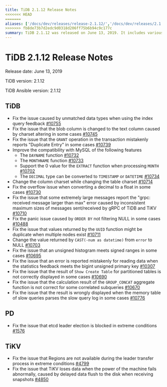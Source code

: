 ```yaml
---
title: TiDB 2.1.12 Release Notes
<<<<<<< HEAD
=======
aliases: ['/docs/dev/releases/release-2.1.12/','/docs/dev/releases/2.1.12/']
>>>>>>> fb8de73b7d2edc9d0318d206ff75b6b94c9c177c
summary: TiDB 2.1.12 was released on June 13, 2019. It includes various bug fixes and improvements, such as fixing issues with data type mismatches, charset altering, and GRANT operations. The release also improves compatibility with MySQL and addresses issues with functions, data conversion, and error reporting. Additionally, PD and TiKV have also been updated to fix issues related to leader election and data availability during leader transfer and power failure.
---
```


# TiDB 2.1.12 Release Notes

Release date: June 13, 2019

TiDB version: 2.1.12

TiDB Ansible version: 2.1.12

## TiDB

- Fix the issue caused by unmatched data types when using the index query feedback [#10755](https://github.com/pingcap/tidb/pull/10755)
- Fix the issue that the blob column is changed to the text column caused by charset altering in some cases [#10745](https://github.com/pingcap/tidb/pull/10745)
- Fix the issue that the `GRANT` operation in the transaction mistakenly reports "Duplicate Entry" in some cases [#10739](https://github.com/pingcap/tidb/pull/10739)
- Improve the compatibility with MySQL of the following features
    - The `DAYNAME` function [#10732](https://github.com/pingcap/tidb/pull/10732)
    - The `MONTHNAME` function [#10733](https://github.com/pingcap/tidb/pull/10733)
    - Support the 0 value for the `EXTRACT` function when processing `MONTH` [#10702](https://github.com/pingcap/tidb/pull/10702)
    - The `DECIMAL` type can be converted to `TIMESTAMP` or `DATETIME` [#10734](https://github.com/pingcap/tidb/pull/10734)
- Change the column charset while changing the table charset [#10714](https://github.com/pingcap/tidb/pull/10714)
- Fix the overflow issue when converting a decimal to a float in some cases [#10730](https://github.com/pingcap/tidb/pull/10730)
- Fix the issue that some extremely large messages report the "grpc: received message larger than max" error caused by inconsistent maximum sizes of messages sent/received by gRPC of TiDB and TiKV [#10710](https://github.com/pingcap/tidb/pull/10710)
- Fix the panic issue caused by `ORDER BY` not filtering NULL in some cases [#10488](https://github.com/pingcap/tidb/pull/10488)
- Fix the issue that values returned by the `UUID` function might be duplicate when multiple nodes exist [#10711](https://github.com/pingcap/tidb/pull/10711)
- Change the value returned by `CAST(-num as datetime)` from `error` to NULL [#10703](https://github.com/pingcap/tidb/pull/10703)
- Fix the issue that an unsigned histogram meets signed ranges in some cases [#10695](https://github.com/pingcap/tidb/pull/10695)
- Fix the issue that an error is reported mistakenly for reading data when the statistics feedback meets the bigint unsigned primary key [#10307](https://github.com/pingcap/tidb/pull/10307)
- Fix the issue that the result of `Show Create Table` for partitioned tables is not correctly displayed in some cases [#10690](https://github.com/pingcap/tidb/pull/10690)
- Fix the issue that the calculation result of the `GROUP_CONCAT` aggregate function is not correct for some correlated subqueries [#10670](https://github.com/pingcap/tidb/pull/10670)
- Fix the issue that the result is wrongly displayed when the memory table of slow queries parses the slow query log in some cases [#10776](https://github.com/pingcap/tidb/pull/10776)

## PD

- Fix the issue that etcd leader election is blocked in extreme conditions [#1576](https://github.com/pingcap/pd/pull/1576)

## TiKV

- Fix the issue that Regions are not available during the leader transfer process in extreme conditions [#4799](https://github.com/tikv/tikv/pull/4734)
- Fix the issue that TiKV loses data when the power of the machine fails abnormally, caused by delayed data flush to the disk when receiving snapshots [#4850](https://github.com/tikv/tikv/pull/4850)
